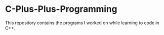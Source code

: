 # C-Plus-Plus-Programming
This repository contains the programs I worked on while learning to code in C++.
